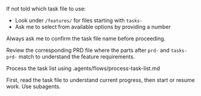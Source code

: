 If not told which task file to use:
- Look under `/features/` for files starting with `tasks-`
- Ask me to select from available options by providing a number

Always ask me to confirm the task file name before proceeding.

Review the corresponding PRD file where the parts after `prd-` and `tasks-prd-` match to understand the feature requirements.

Process the task list using .agents/flows/process-task-list.md

First, read the task file to understand current progress, then start or resume work. Use subagents.
